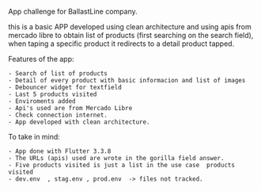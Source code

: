 App challenge for BallastLine company.

this is a basic APP developed using clean architecture and using apis from mercado libre to obtain list of products (first searching on the search field), when taping a specific product it redirects to a detail product tapped.

Features of the app:

    - Search of list of products
    - Detail of every product with basic informacion and list of images
    - Debouncer widget for textfield
    - Last 5 products visited
    - Enviroments added
    - Api's used are from Mercado Libre
    - Check connection internet.
    - App developed with clean architecture.

To take in mind:

    - App done with Flutter 3.3.8
    - The URLs (apis) used are wrote in the gorilla field answer.
    - Five products visited is just a list in the use case  products visited
    - dev.env  , stag.env , prod.env  -> files not tracked.
